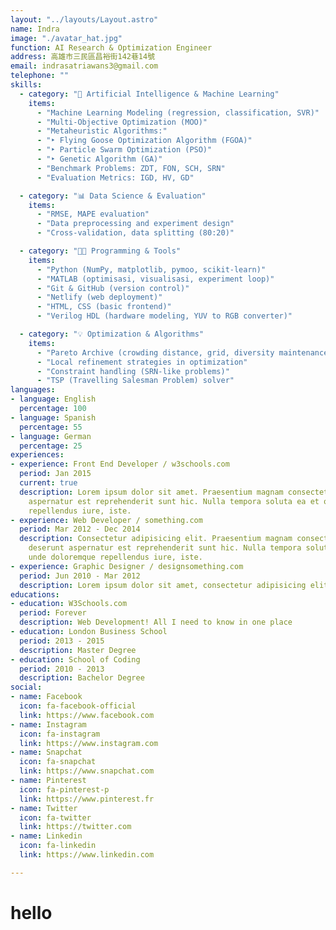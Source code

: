 ```yaml
---
layout: "../layouts/Layout.astro"
name: Indra 
image: "./avatar_hat.jpg"
function: AI Research & Optimization Engineer
address: 高雄市三民區昌裕街142巷14號
email: indrasatriawans3@gmail.com
telephone: ""
skills:
  - category: "🧮 Artificial Intelligence & Machine Learning"
    items:
      - "Machine Learning Modeling (regression, classification, SVR)"
      - "Multi-Objective Optimization (MOO)"
      - "Metaheuristic Algorithms:"
      - "‣ Flying Goose Optimization Algorithm (FGOA)"
      - "‣ Particle Swarm Optimization (PSO)"
      - "‣ Genetic Algorithm (GA)"
      - "Benchmark Problems: ZDT, FON, SCH, SRN"
      - "Evaluation Metrics: IGD, HV, GD"

  - category: "📊 Data Science & Evaluation"
    items:
      - "RMSE, MAPE evaluation"
      - "Data preprocessing and experiment design"
      - "Cross-validation, data splitting (80:20)"

  - category: "🧑‍💻 Programming & Tools"
    items:
      - "Python (NumPy, matplotlib, pymoo, scikit-learn)"
      - "MATLAB (optimisasi, visualisasi, experiment loop)"
      - "Git & GitHub (version control)"
      - "Netlify (web deployment)"
      - "HTML, CSS (basic frontend)"
      - "Verilog HDL (hardware modeling, YUV to RGB converter)"

  - category: "💡 Optimization & Algorithms"
    items:
      - "Pareto Archive (crowding distance, grid, diversity maintenance)"
      - "Local refinement strategies in optimization"
      - "Constraint handling (SRN-like problems)"
      - "TSP (Travelling Salesman Problem) solver"
languages:
- language: English
  percentage: 100
- language: Spanish
  percentage: 55
- language: German
  percentage: 25
experiences:
- experience: Front End Developer / w3schools.com
  period: Jan 2015
  current: true
  description: Lorem ipsum dolor sit amet. Praesentium magnam consectetur vel in deserunt
    aspernatur est reprehenderit sunt hic. Nulla tempora soluta ea et odio, unde doloremque
    repellendus iure, iste.
- experience: Web Developer / something.com
  period: Mar 2012 - Dec 2014
  description: Consectetur adipisicing elit. Praesentium magnam consectetur vel in
    deserunt aspernatur est reprehenderit sunt hic. Nulla tempora soluta ea et odio,
    unde doloremque repellendus iure, iste.
- experience: Graphic Designer / designsomething.com
  period: Jun 2010 - Mar 2012
  description: Lorem ipsum dolor sit amet, consectetur adipisicing elit.
educations:
- education: W3Schools.com
  period: Forever
  description: Web Development! All I need to know in one place
- education: London Business School
  period: 2013 - 2015
  description: Master Degree
- education: School of Coding
  period: 2010 - 2013
  description: Bachelor Degree
social:
- name: Facebook
  icon: fa-facebook-official
  link: https://www.facebook.com
- name: Instagram
  icon: fa-instagram
  link: https://www.instagram.com
- name: Snapchat
  icon: fa-snapchat
  link: https://www.snapchat.com
- name: Pinterest
  icon: fa-pinterest-p
  link: https://www.pinterest.fr
- name: Twitter
  icon: fa-twitter
  link: https://twitter.com
- name: Linkedin
  icon: fa-linkedin
  link: https://www.linkedin.com

---
```


# hello
